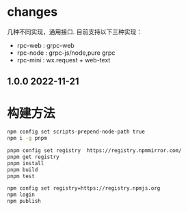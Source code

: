 
# changes 


几种不同实现，通用接口.
目前支持以下三种实现：
* rpc-web  : grpc-web
* rpc-node : grpc-js/node,pure grpc
* rpc-mini : wx.request + web-text

## 1.0.0 2022-11-21

# 构建方法

```bash
npm config set scripts-prepend-node-path true
npm i -g pnpm 

pnpm config set registry  https://registry.npmmirror.com/
pnpm get registry
pnpm install 
pnpm build
pnpm test

npm config set registry=https://registry.npmjs.org
npm login
npm publish
```




